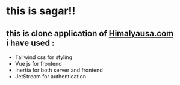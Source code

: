 <h1>this is sagar!!</hi>
<h2>
this is clone application of <a href="https://himalayausa.com">Himalyausa.com</a><br />
 i have used :<br />
</h2>
<ul>
 <li>Tailwind css for styling</li>
  <li>Vue js for frontend</li>
   <li>Inertia for both server and frontend</li>
    <li>JetStream for authentication</li>
   
   
 </ul>
